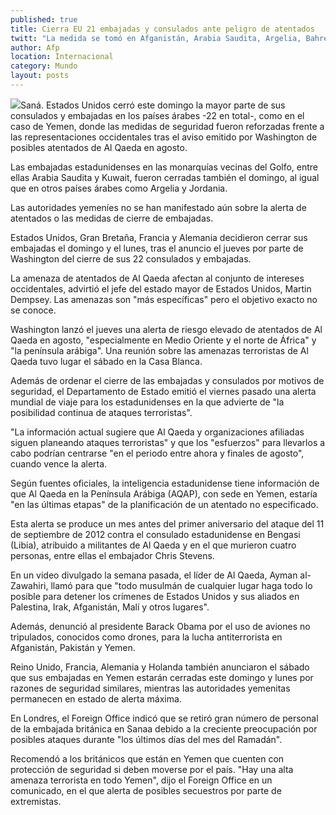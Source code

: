 ```yaml
---
published: true
title: Cierra EU 21 embajadas y consulados ante peligro de atentados
twitt: "La medida se tomó en Afganistán, Arabia Saudita, Argelia, Bahrein, Bangladesh, Djibuti, Egipto, Emiratos Árabes Unidos, Irak, Israel, Jordania, Kuwait, Libia, Mauritania, Omán, Qatar, Sudán, Turquía y Yemen."
author: Afp
location: Internacional
category: Mundo
layout: posts
---
```


![](http://i.imgur.com/PjkYWYCm.jpg)Saná. Estados Unidos cerró este domingo la mayor parte de sus consulados y embajadas en los países árabes -22 en total-, como en el caso de Yemen, donde las medidas de seguridad fueron reforzadas frente a las representaciones occidentales tras el aviso emitido por Washington de posibles atentados de Al Qaeda en agosto.

Las embajadas estadunidenses en las monarquías vecinas del Golfo, entre ellas Arabia Saudita y Kuwait, fueron cerradas también el domingo, al igual que en otros países árabes como Argelia y Jordania.

Las autoridades yemeníes no se han manifestado aún sobre la alerta de atentados o las medidas de cierre de embajadas.

Estados Unidos, Gran Bretaña, Francia y Alemania decidieron cerrar sus embajadas el domingo y el lunes, tras el anuncio el jueves por parte de Washington del cierre de sus 22 consulados y embajadas.

La amenaza de atentados de Al Qaeda afectan al conjunto de intereses occidentales, advirtió el jefe del estado mayor de Estados Unidos, Martin Dempsey. Las amenazas son "más específicas" pero el objetivo exacto no se conoce.

Washington lanzó el jueves una alerta de riesgo elevado de atentados de Al Qaeda en agosto, "especialmente en Medio Oriente y el norte de África" y "la península arábiga". Una reunión sobre las amenazas terroristas de Al Qaeda tuvo lugar el sábado en la Casa Blanca.

Además de ordenar el cierre de las embajadas y consulados por motivos de seguridad, el Departamento de Estado emitió el viernes pasado una alerta mundial de viaje para los estadunidenses en la que advierte de "la posibilidad continua de ataques terroristas".

"La información actual sugiere que Al Qaeda y organizaciones afiliadas siguen planeando ataques terroristas" y que los "esfuerzos" para llevarlos a cabo podrían centrarse "en el periodo entre ahora y finales de agosto", cuando vence la alerta.

Según fuentes oficiales, la inteligencia estadunidense tiene información de que Al Qaeda en la Península Arábiga (AQAP), con sede en Yemen, estaría "en las últimas etapas" de la planificación de un atentado no especificado.

Esta alerta se produce un mes antes del primer aniversario del ataque del 11 de septiembre de 2012 contra el consulado estadunidense en Bengasi (Libia), atribuido a militantes de Al Qaeda y en el que murieron cuatro personas, entre ellas el embajador Chris Stevens.

En un video divulgado la semana pasada, el líder de Al Qaeda, Ayman al-Zawahiri, llamó para que "todo musulmán de cualquier lugar haga todo lo posible para detener los crímenes de Estados Unidos y sus aliados en Palestina, Irak, Afganistán, Malí y otros lugares".

Además, denunció al presidente Barack Obama por el uso de aviones no tripulados, conocidos como drones, para la lucha antiterrorista en Afganistán, Pakistán y Yemen.

Reino Unido, Francia, Alemania y Holanda también anunciaron el sábado que sus embajadas en Yemen estarán cerradas este domingo y lunes por razones de seguridad similares, mientras las autoridades yemenitas permanecen en estado de alerta máxima.

En Londres, el Foreign Office indicó que se retiró gran número de personal de la embajada británica en Sanaa debido a la creciente preocupación por posibles ataques durante "los últimos días del mes del Ramadán".

Recomendó a los británicos que están en Yemen que cuenten con protección de seguridad si deben moverse por el país. "Hay una alta amenaza terrorista en todo Yemen", dijo el Foreign Office en un comunicado, en el que alerta de posibles secuestros por parte de extremistas.
